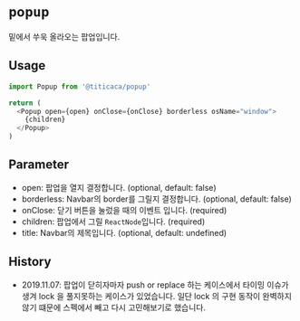 # `popup`

밑에서 쑤욱 올라오는 팝업입니다.

## Usage

```typescript
import Popup from '@titicaca/popup'

return (
  <Popup open={open} onClose={onClose} borderless osName="window">
    {children}
  </Popup>
)
```

## Parameter

- open: 팝업을 열지 결정합니다. (optional, default: false)
- borderless: Navbar의 border를 그릴지 결정합니다. (optional, default: false)
- onClose: 닫기 버튼을 눌렀을 때의 이벤트 입니다. (required)
- children: 팝업에서 그릴 `ReactNode`입니다. (required)
- title: Navbar의 제목입니다. (optional, default: undefined)

## History

- 2019.11.07: 팝업이 닫히자마자 push or replace 하는 케이스에서 타이밍 이슈가 생겨 lock 을 풀지못하는 케이스가 있었습니다. 일단 lock 의 구현 동작이 완벽하지 않기 떄문에 스펙에서 빼고 다시 고민해보기로 했습니다.
